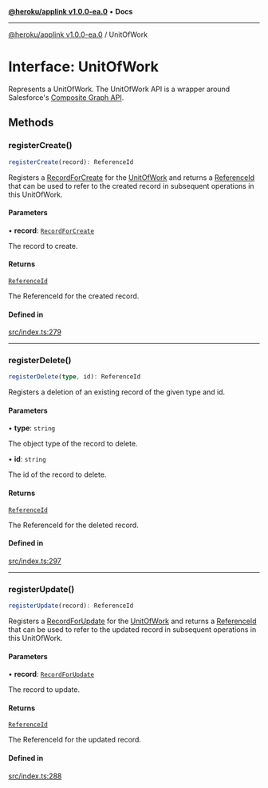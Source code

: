 [**@heroku/applink v1.0.0-ea.0**](../README.md) • **Docs**

***

[@heroku/applink v1.0.0-ea.0](../README.md) / UnitOfWork

# Interface: UnitOfWork

Represents a UnitOfWork.  The UnitOfWork API is a wrapper around Salesforce's [Composite Graph API](https://developer.salesforce.com/docs/atlas.en-us.api_rest.meta/api_rest/resources_composite_graph.htm).

## Methods

### registerCreate()

```ts
registerCreate(record): ReferenceId
```

Registers a [RecordForCreate](../type-aliases/RecordForCreate.md) for the [UnitOfWork](UnitOfWork.md) and returns a [ReferenceId](ReferenceId.md) that
can be used to refer to the created record in subsequent operations in this UnitOfWork.

#### Parameters

• **record**: [`RecordForCreate`](../type-aliases/RecordForCreate.md)

The record to create.

#### Returns

[`ReferenceId`](ReferenceId.md)

The ReferenceId for the created record.

#### Defined in

[src/index.ts:279](https://github.com/heroku/heroku-applink-nodejs/blob/87c92510086d403ff167f2c2ca165bec2e25023f/src/index.ts#L279)

***

### registerDelete()

```ts
registerDelete(type, id): ReferenceId
```

Registers a deletion of an existing record of the given type and id.

#### Parameters

• **type**: `string`

The object type of the record to delete.

• **id**: `string`

The id of the record to delete.

#### Returns

[`ReferenceId`](ReferenceId.md)

The ReferenceId for the deleted record.

#### Defined in

[src/index.ts:297](https://github.com/heroku/heroku-applink-nodejs/blob/87c92510086d403ff167f2c2ca165bec2e25023f/src/index.ts#L297)

***

### registerUpdate()

```ts
registerUpdate(record): ReferenceId
```

Registers a [RecordForUpdate](../type-aliases/RecordForUpdate.md) for the [UnitOfWork](UnitOfWork.md) and returns a [ReferenceId](ReferenceId.md) that can
be used to refer to the updated record in subsequent operations in this UnitOfWork.

#### Parameters

• **record**: [`RecordForUpdate`](../type-aliases/RecordForUpdate.md)

The record to update.

#### Returns

[`ReferenceId`](ReferenceId.md)

The ReferenceId for the updated record.

#### Defined in

[src/index.ts:288](https://github.com/heroku/heroku-applink-nodejs/blob/87c92510086d403ff167f2c2ca165bec2e25023f/src/index.ts#L288)
